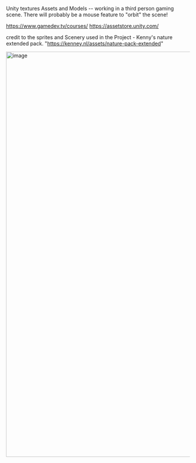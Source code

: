 Unity textures Assets and Models -- working in a third person gaming scene. There will probably be a mouse feature to "orbit" the scene!

https://www.gamedev.tv/courses/
https://assetstore.unity.com/

credit to the sprites and Scenery used in the Project - Kenny's nature extended pack.
"https://kenney.nl/assets/nature-pack-extended"

<img width="1109" alt="image" src="https://user-images.githubusercontent.com/97474996/199361472-73416cc3-5a0b-4e81-80ee-9c2b2846070c.png">
